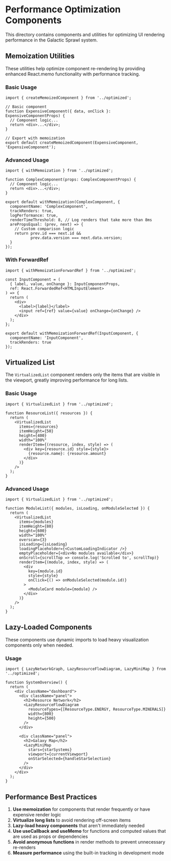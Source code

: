 # Performance Optimization Components

This directory contains components and utilities for optimizing UI rendering performance in the Galactic Sprawl system.

## Memoization Utilities

These utilities help optimize component re-rendering by providing enhanced React.memo functionality with performance tracking.

### Basic Usage

```tsx
import { createMemoizedComponent } from '../optimized';

// Basic component
function ExpensiveComponent({ data, onClick }: ExpensiveComponentProps) {
  // Component logic...
  return <div>...</div>;
}

// Export with memoization
export default createMemoizedComponent(ExpensiveComponent, 'ExpensiveComponent');
```

### Advanced Usage

```tsx
import { withMemoization } from '../optimized';

function ComplexComponent(props: ComplexComponentProps) {
  // Component logic...
  return <div>...</div>;
}

export default withMemoization(ComplexComponent, {
  componentName: 'ComplexComponent',
  trackRenders: true,
  logPerformance: true,
  renderTimeThreshold: 8, // Log renders that take more than 8ms
  arePropsEqual: (prev, next) => {
    // Custom comparison logic
    return prev.id === next.id && 
           prev.data.version === next.data.version;
  }
});
```

### With ForwardRef

```tsx
import { withMemoizationForwardRef } from '../optimized';

const InputComponent = (
  { label, value, onChange }: InputComponentProps, 
  ref: React.ForwardedRef<HTMLInputElement>
) => {
  return (
    <div>
      <label>{label}</label>
      <input ref={ref} value={value} onChange={onChange} />
    </div>
  );
};

export default withMemoizationForwardRef(InputComponent, {
  componentName: 'InputComponent',
  trackRenders: true
});
```

## Virtualized List

The `VirtualizedList` component renders only the items that are visible in the viewport, greatly improving performance for long lists.

### Basic Usage

```tsx
import { VirtualizedList } from '../optimized';

function ResourceList({ resources }) {
  return (
    <VirtualizedList
      items={resources}
      itemHeight={50}
      height={400}
      width="100%"
      renderItem={(resource, index, style) => (
        <div key={resource.id} style={style}>
          {resource.name}: {resource.amount}
        </div>
      )}
    />
  );
}
```

### Advanced Usage

```tsx
import { VirtualizedList } from '../optimized';

function ModuleList({ modules, isLoading, onModuleSelected }) {
  return (
    <VirtualizedList
      items={modules}
      itemHeight={80}
      height={600}
      width="100%"
      overscan={3}
      isLoading={isLoading}
      loadingPlaceholder={<CustomLoadingIndicator />}
      emptyPlaceholder={<div>No modules available</div>}
      onScroll={scrollTop => console.log('Scrolled to', scrollTop)}
      renderItem={(module, index, style) => (
        <div 
          key={module.id} 
          style={style}
          onClick={() => onModuleSelected(module.id)}
        >
          <ModuleCard module={module} />
        </div>
      )}
    />
  );
}
```

## Lazy-Loaded Components

These components use dynamic imports to load heavy visualization components only when needed.

### Usage

```tsx
import { LazyNetworkGraph, LazyResourceFlowDiagram, LazyMiniMap } from '../optimized';

function SystemOverview() {
  return (
    <div className="dashboard">
      <div className="panel">
        <h2>Resource Network</h2>
        <LazyResourceFlowDiagram
          resourceTypes={[ResourceType.ENERGY, ResourceType.MINERALS]}
          width={800}
          height={500}
        />
      </div>
      
      <div className="panel">
        <h2>Galaxy Map</h2>
        <LazyMiniMap
          stars={starSystems}
          viewport={currentViewport}
          onStarSelected={handleStarSelection}
        />
      </div>
    </div>
  );
}
```

## Performance Best Practices

1. **Use memoization** for components that render frequently or have expensive render logic
2. **Virtualize long lists** to avoid rendering off-screen items
3. **Lazy-load heavy components** that aren't immediately needed
4. **Use useCallback and useMemo** for functions and computed values that are used as props or dependencies
5. **Avoid anonymous functions** in render methods to prevent unnecessary re-renders
6. **Measure performance** using the built-in tracking in development mode 